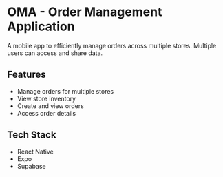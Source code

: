 # OMA - Order Management Application

A mobile app to efficiently manage orders across multiple stores. Multiple users can access and share data.

## Features

- Manage orders for multiple stores
- View store inventory
- Create and view orders
- Access order details

## Tech Stack

- React Native
- Expo
- Supabase
